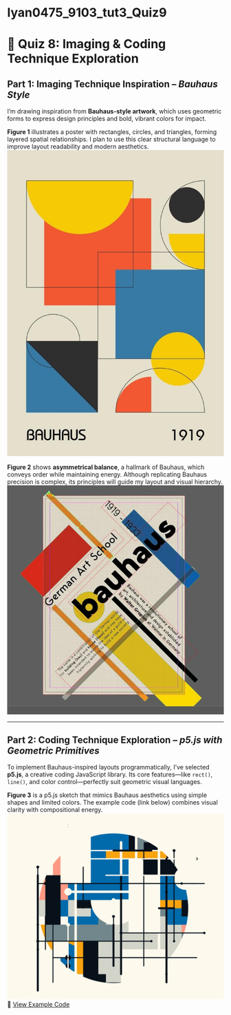 # lyan0475_9103_tut3_Quiz9
# 🎨 Quiz 8: Imaging & Coding Technique Exploration

## Part 1: Imaging Technique Inspiration – *Bauhaus Style*

I’m drawing inspiration from **Bauhaus-style artwork**, which uses geometric forms to express design principles and bold, vibrant colors for impact.

**Figure 1** illustrates a poster with rectangles, circles, and triangles, forming layered spatial relationships. I plan to use this clear structural language to improve layout readability and modern aesthetics.
![Figure 1](readmeImages/Fig1.jpg)

**Figure 2** shows **asymmetrical balance**, a hallmark of Bauhaus, which conveys order while maintaining energy. Although replicating Bauhaus precision is complex, its principles will guide my layout and visual hierarchy.
![Figure 2](readmeImages/Fig2.jpg)


---

## Part 2: Coding Technique Exploration – *p5.js with Geometric Primitives*

To implement Bauhaus-inspired layouts programmatically, I’ve selected **p5.js**, a creative coding JavaScript library. Its core features—like `rect()`, `line()`, and color control—perfectly suit geometric visual languages.

**Figure 3** is a p5.js sketch that mimics Bauhaus aesthetics using simple shapes and limited colors. The example code (link below) combines visual clarity with compositional energy.
![Figure 3](readmeImages/Fig3.jpg)
🔗 [View Example Code](https://openprocessing.org/sketch/2149233)


